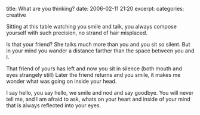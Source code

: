 title: What are you thinking?
date: 2006-02-11 21:20
excerpt: 
categories: creative

Sitting at this table
watching you smile and talk,
you always  compose yourself
with such precision,
no strand of hair misplaced.

Is  that your friend?
She talks much more than you
and you sit so  silent.
But in your mind you wander
a distance farther
than the  space between you and I.

That friend of yours has left
and  now you sit in silence
(both mouth and eyes strangely still)
Later  the friend returns and you smile,
it makes me wonder what
was  going on inside your head.

I say hello, you say hello,
we  smile and nod and say goodbye.
You will never tell me,
and I am  afraid to ask,
whats on your heart
and inside of your mind
that  is always reflected into your eyes.